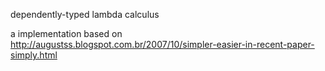 dependently-typed lambda calculus

a implementation based on
http://augustss.blogspot.com.br/2007/10/simpler-easier-in-recent-paper-simply.html
